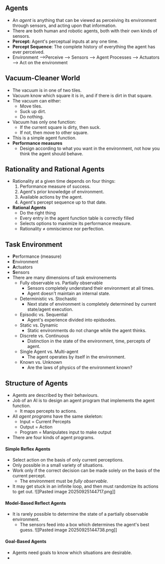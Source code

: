 ## Agents
- An *agent* is anything that can be viewed as perceiving its environment through sensors, and acting upon that information.
- There are both human and robotic agents, both with their own kinds of sensors.
- **Percept:** Agent's perceptual inputs at any one time.
- **Percept Sequence**: The complete history of everything the agent has ever perceived.
- Environment -->Perceive --> Sensors --> Agent Processes --> Actuators --> Act on the environment
## Vacuum-Cleaner World
- The vacuum is in one of two tiles.
- Vacuum know which square it is in, and if there is dirt in that square.
- The vacuum can either:
	- Move tiles.
	- Suck up dirt.
	- Do nothing.
- Vacuum has only one function:
	- If the current square is dirty, then suck.
	- If not, then move to other square.
- This is a simple agent function.
- **Performance measures**
	- Design according to what you want in the environment, not how you think the agent should behave.
## Rationality and Rational Agents
- Rationality at a given time depends on four things:
	1. Performance measure of success.
	2. Agent's prior knowledge of environment.
	3. Available actions by the agent.
	4. Agent's percept sequence up to that date.
- **Rational Agents**
	- Do the right thing
	- Every entry in the agent function table is correctly filled
	- Selects options to maximize its performance measure.
	- Rationality ≠ omniscience nor perfection.
## Task Environment
- **P**erformance (measure)
- **E**nvironment
- **A**ctuators
- **S**ensors
- There are many dimensions of task environements
	- Fully observable vs. Partially observable
		- Sensors completely understand their environment at all times.
		- Agent doesn't maintain an internal state.
	- Deterministic vs. Stochastic
		- Next state of environment is completely determined by current state/agent execution.
	- Episodic vs. Sequential
		- Agent's experience divided into epidsodes.
	- Static vs. Dynamic
		- Static environments do not change while the agent thinks.
	- Discrete vs. Continuous
		- Distinction in the state of the environment, time, percepts of agent.
	- Single Agent vs. Multi-agent
		- The agent operates by itself in the environment.
	- Known vs. Unknown
		- Are the laws of physics of the environment known?
## Structure of Agents
- Agents are described by their behaviours.
- Job of an AI is to design an agent program that implements the agent function.
	- It maps percepts to actions.
- All *agent programs* have the same skeleton:
	- Input = Current Percepts
	- Output = Action
	- Program = Manipulates input to make output
- There are four kinds of agent programs.
#### Simple Reflex Agents
- Select action on the basis of only current perceptions.
- Only possible in a small variety of situations.
- Work only if the correct decision can be made solely on the basis of the current percept.
	- The environment must be *fully observable*.
- It may get stuck in an infinite loop, and then must randomize its actions to get out.
![[Pasted image 20250925144717.png]]
#### Model-Based Reflect Agents
- It is rarely possible to determine the state of a partially observable environment.
	- The sensors feed into a box which determines the agent's best guess.
![[Pasted image 20250925144738.png]]
#### Goal-Based Agents
- Agents need goals to know which situations are desirable.
- 